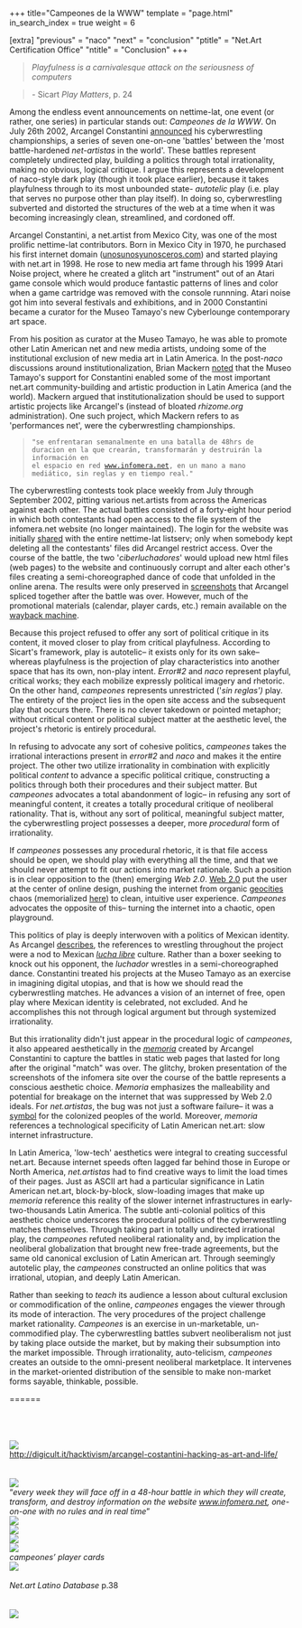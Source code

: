 +++
title="Campeones de la WWW"
template = "page.html"
in_search_index = true
weight = 6

[extra]
"previous" = "naco"
"next" = "conclusion"
"ptitle" = "Net.Art Certification Office"
"ntitle" = "Conclusion"
+++
> *Playfulness is a carnivalesque attack on the seriousness of computers*

> *-* Sicart *Play Matters*, p. 24

Among the endless event announcements on nettime-lat, one event (or rather, one series) in particular stands out: *Campeones de la WWW*. On July 26th 2002, Arcangel Constantini [announced](https://nettime.org/Lists-Archives/nettime-lat-0207/msg00085.html) his cyberwrestling championships, a series of seven one-on-one 'battles' between the 'most battle-hardened *net-artistas* in the world'. These battles represent completely undirected play, building a politics through total irrationality, making no obvious, logical critique. I argue this represents a development of naco-style dark play (though it took place earlier), because it takes playfulness through to its most unbounded state- *autotelic* play (i.e. play that serves no purpose other than play itself). In doing so, cyberwrestling subverted and distorted the structures of the web at a time when it was becoming increasingly clean, streamlined, and cordoned off.

Arcangel Constantini, a net.artist from Mexico City, was one of the most prolific nettime-lat contributors. Born in Mexico City in 1970, he purchased his first internet domain ([unosunosyunosceros.com](https://unosunosyunosceros.com)) and started playing with net.art in 1998. He rose to new media art fame through his 1999 Atari Noise project, where he created a glitch art "instrument" out of an Atari game console which would produce fantastic patterns of lines and color when a game cartridge was removed with the console runnning. Atari noise got him into several festivals and exhibitions, and in 2000 Constantini became a curator for the Museo Tamayo's new Cyberlounge contemporary art space.

From his position as curator at the Museo Tamayo, he was able to promote other Latin American net and new media artists, undoing some of the institutional exclusion of new media art in Latin America. In the post-*naco* discussions around institutionalization, Brian Mackern [noted](https://nettime.org/Lists-Archives/nettime-lat-0303/msg00030.html) that the Museo Tamayo's support for Constantini enabled some of the most important net.art community-building and artistic production in Latin America (and the world). Mackern argued that institutionalization should be used to support artistic projects like Arcangel's (instead of bloated *rhizome.org* administration). One such project, which Mackern refers to as 'performances net', were the cyberwrestling championships.

> <code>"se enfrentaran semanalmente en una batalla de 48hrs de duracion en la que crearán, transformarán y destruirán la información en el espacio en red www.infomera.net, en un mano a mano mediático, sin reglas y en tiempo real."</code>

The cyberwrestling contests took place weekly from July through September 2002, pitting various net.artists from across the Americas against each other. The actual battles consisted of a forty-eight hour period in which both contestants had open access to the file system of the infomera.net website (no longer maintained). The login for the website was initially [shared](https://nettime.org/Lists-Archives/nettime-lat-0105/msg00091.html) with the entire nettime-lat listserv; only when somebody kept deleting all the contestants' files did Arcangel restrict access. Over the course of the battle, the two '*ciberluchadores*' would upload new html files (web pages) to the website and continuously corrupt and alter each other's files creating a semi-choreographed dance of code that unfolded in the online arena. The results were only preserved in [screenshots](http://www.arc-data.net/inmerso/infomera/memoria/) that Arcangel spliced together after the battle was over. However, much of the promotional materials (calendar, player cards, etc.) remain available on the [wayback machine](https://web.archive.org/web/20021208211809/http://www.museotamayo.org/inmerso/infomera/index.htm).

Because this project refused to offer any sort of political critique in its content, it moved closer to play from critical playfulness. According to Sicart's framework, play is autotelic– it exists only for its own sake– whereas playfulness is the projection of play characteristics into another space that has its own, non-play intent. *Error#2* and *naco* represent playful, critical works; they each mobilize expressly political imagery and rhetoric. On the other hand, *campeones* represents unrestricted ('*sin reglas')* play. The entirety of the project lies in the open site access and the subsequent play that occurs there. There is no clever takedown or pointed metaphor; without critical content or political subject matter at the aesthetic level, the project's rhetoric is entirely procedural.

In refusing to advocate any sort of cohesive politics, *campeones* takes the irrational interactions present in *error#2* and *naco* and makes it the entire project. The other two utilize irrationality in combination with explicitly political *content* to advance a specific political critique, constructing a politics through both their procedures and their subject matter. But *campeones* advocates a total abandonment of logic– in refusing any sort of meaningful content, it creates a totally procedural critique of neoliberal rationality. That is, without any sort of political, meaningful subject matter, the cyberwrestling project possesses a deeper, more *procedural* form of irrationality.

If *campeones* possesses any procedural rhetoric, it is that file access should be open, we should play with everything all the time, and that we should never attempt to fit our actions into market rationale. Such a position is in clear opposition to the (then) emerging *Web 2.0*. [Web 2.0](https://en.wikipedia.org/wiki/Web_2.0) put the user at the center of online design, pushing the internet from organic [geocities](https://en.wikipedia.org/wiki/Yahoo!_GeoCities) chaos (memorialized [here](https://www.cameronsworld.net/)) to clean, intuitive user experience. *Campeones* advocates the opposite of this– turning the internet into a chaotic, open playground.

This politics of play is deeply interwoven with a politics of Mexican identity. As Arcangel [describes](http://www.petitemort.org/issue03/23_ephemeral-arcangel/index.shtml), the references to wrestling throughout the project were a nod to Mexican [*lucha libre*](https://en.wikipedia.org/wiki/Lucha_libre) culture. Rather than a boxer seeking to knock out his opponent, the *luchador* wrestles in a semi-choreographed dance. Constantini treated his projects at the Museo Tamayo as an exercise in imagining digital utopias, and that is how we should read the cyberwrestling matches. He advances a vision of an internet of free, open play where Mexican identity is celebrated, not excluded. And he accomplishes this not through logical argument but through systemized irrationality.

But this irrationality didn't just appear in the procedural logic of *campeones*, it also appeared aesthetically in the [*memoria*](http://www.arc-data.net/inmerso/infomera/memoria/sbvsrs/s41/svr41.htm) created by Arcangel Constantini to capture the battles in static web pages that lasted for long after the original "match" was over. The glitchy, broken presentation of the screenshots of the infomera site over the course of the battle represents a conscious aesthetic choice. *Memoria* emphasizes the malleability and potential for breakage on the internet that was suppressed by Web 2.0 ideals. For *net.artistas*, the bug was not just a software failure– it was a [symbol](https://nettime.org/Lists-Archives/nettime-lat-0010/msg00044.html) for the colonized peoples of the world. Moreover, *memoria* references a technological specificity of Latin American net.art: slow internet infrastructure.

In Latin America, 'low-tech' aesthetics were integral to creating successful net.art. Because internet speeds often lagged far behind those in Europe or North America, *net.artistas* had to find creative ways to limit the load times of their pages. Just as ASCII art had a particular significance in Latin American net.art, block-by-block, slow-loading images that make up *memoria* reference this reality of the slower internet infrastructures in early-two-thousands Latin America. The subtle anti-colonial politics of this aesthetic choice underscores the procedural politics of the cyberwrestling matches themselves. Through taking part in totally undirected irrational play, the *campeones* refuted neoliberal rationality and, by implication the neoliberal globalization that brought new free-trade agreements, but the same old canonical exclusion of Latin American art. Through seemingly autotelic play, the *campeones* constructed an online politics that was irrational, utopian, and deeply Latin American.

Rather than seeking to *teach* its audience a lesson about cultural exclusion or commodification of the online, *campeones* engages the viewer through its mode of interaction. The very procedures of the project challenge market rationality. *Campeones* is an exercise in un-marketable, un-commodified play. The cyberwrestling battles subvert neoliberalism not just by taking place outside the market, but by making their subsumption into the market impossible. Through irrationality, auto-telicism, *campeones* creates an outside to the omni-present neoliberal marketplace. It intervenes in the market-oriented distribution of the sensible to make non-market forms sayable, thinkable, possible.

======

\
\
\
![](image1.png)\
<http://digicult.it/hacktivism/arcangel-costantini-hacking-as-art-and-life/>\
\
\
![](image2.png)\
“*every week they will face off in a 48-hour battle in which they will create, transform, and destroy information on the website www.infomera.net, one-on-one with no rules and in real time*”\
![](image3.jpeg)\
![](image4.png)\
![](image5.png)\
![](image6.png)\
*campeones’ player cards*\
![](image7.png)\
\
*Net.art Latino Database* p.38\
\
\
![](image8.png)